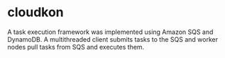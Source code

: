 # cloudkon
A task execution framework was
implemented using Amazon SQS and DynamoDB. A multithreaded client submits tasks to the SQS and
worker nodes pull tasks from SQS and executes them.
